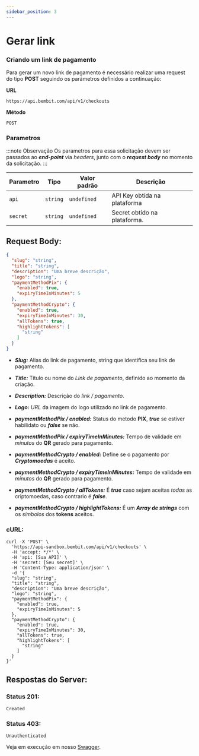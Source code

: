 ```yaml
---
sidebar_position: 3
---
```


# Gerar link

### Criando um link de pagamento

Para gerar um novo link de pagamento é necessário realizar uma request do tipo **POST** seguindo os parámetros definidos a continuação:

**URL**

```
https://api.bembit.com/api/v1/checkouts
```

**Método**

```
POST
```

### Parametros

:::note Observação
Os parametros para essa solicitação devem ser passados ao ***end-point*** via *headers*, junto com o ***request body*** no momento da solicitação.
:::

| Parametro | Tipo | Valor padrão | Descrição |
| --------- | ---- | ------------ | --------- |
| `api` | `string` | `undefined` | API Key obtída na plataforma |
| `secret` | `string` | `undefined` | Secret obtído na plataforma. |


## Request Body:
```json
{
  "slug": "string",
  "title": "string",
  "description": "Uma breve descrição",
  "logo": "string",
  "paymentMethodPix": {
    "enabled": true,
    "expiryTimeInMinutes": 5
  },
  "paymentMethodCrypto": {
    "enabled": true,
    "expiryTimeInMinutes": 30,
    "allTokens": true,
    "highlightTokens": [
      "string"
    ]
  }
}
```

- **_Slug:_** Alias do link de pagamento, string que identifica seu link de pagamento.
- **_Title:_** Título ou nome do _Link de pagamento_, definido ao momento da criação.
- **_Description:_** Descrição do *link / pagamento*.
- **_Logo:_** *URL* da imagem do logo utilizado no link de pagamento.

- **_paymentMethodPix / enabled:_** Status do metodo **PIX**, ***true*** se estiver habilidato ou ***false*** se não.
- **_paymentMethodPix / expiryTimeInMinutes:_** Tempo de validade em *minutos* do **QR** gerado para pagamento.

- **_paymentMethodCrypto / enabled:_** Define se o pagamento por ***Cryptomoedas*** é aceito.
- **_paymentMethodCrypto / expiryTimeInMinutes:_** Tempo de validade em *minutos* do **QR** gerado para pagamento.
- **_paymentMethodCrypto / allTokens:_** É ***true*** caso sejam aceitas *todas* as criptomoedas, caso contrario é ***false***.
- **_paymentMethodCrypto / highlightTokens:_** É um ***Array de strings*** com os *símbolos* dos **tokens** aceitos.

### cURL:

```cURL
curl -X 'POST' \
  'https://api-sandbox.bembit.com/api/v1/checkouts' \
  -H 'accept: */*' \
  -H 'api: [Sua API]' \
  -H 'secret: [Seu secret]' \
  -H 'Content-Type: application/json' \
  -d '{
  "slug": "string",
  "title": "string",
  "description": "Uma breve descrição",
  "logo": "string",
  "paymentMethodPix": {
    "enabled": true,
    "expiryTimeInMinutes": 5
  },
  "paymentMethodCrypto": {
    "enabled": true,
    "expiryTimeInMinutes": 30,
    "allTokens": true,
    "highlightTokens": [
      "string"
    ]
  }
}'
```

## Respostas do Server:

### Status 201:

    Created

### Status 403:

    Unauthenticated
    

Veja em execução em nosso [Swagger](https://api.bembit.com/docs/#/Checkouts/post_checkouts).